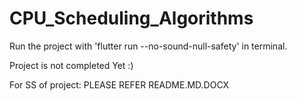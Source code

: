 # CPU_Scheduling_Algorithms

 Run the project with 'flutter run --no-sound-null-safety' in terminal.

Project is not completed Yet :)


For SS of project: PLEASE REFER README.MD.DOCX
